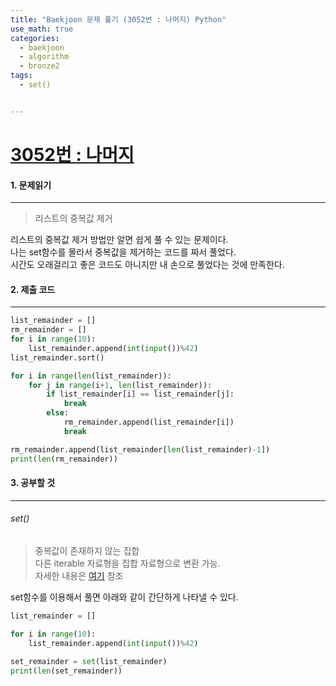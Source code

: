 ```yaml
---
title: "Baekjoon 문제 풀기 (3052번 : 나머지) Python"
use_math: true
categories:
  - baekjoon
  - algorithm
  - bronze2
tags:
  - set()


---
```



# [3052번 : 나머지](https://www.acmicpc.net/problem/3052)



#### 1. 문제읽기
---

> 리스트의 중복값 제거  

리스트의 중복값 제거 방법만 알면 쉽게 풀 수 있는 문제이다.  
나는 set함수를 몰라서 중복값을 제거하는 코드를 짜서 풀었다.  
시간도 오래걸리고 좋은 코드도 아니지만 내 손으로 풀었다는 것에 만족한다.  




#### 2. 제출 코드 
---

```python
list_remainder = []
rm_remainder = []
for i in range(10):
    list_remainder.append(int(input())%42)
list_remainder.sort()

for i in range(len(list_remainder)):
    for j in range(i+1, len(list_remainder)):
        if list_remainder[i] == list_remainder[j]:
            break
        else:
            rm_remainder.append(list_remainder[i])
            break

rm_remainder.append(list_remainder[len(list_remainder)-1])
print(len(rm_remainder))
```





#### 3. 공부할 것
---

###### set()  
> 중복값이 존재하지 않는 집합  
> 다른 iterable 자료형을 집합 자료형으로 변환 가능.  
> 자세한 내용은 [여기](https://wikidocs.net/16044) 참조  

set함수를 이용해서 풀면 아래와 같이 간단하게 나타낼 수 있다.  

```python
list_remainder = []

for i in range(10):
    list_remainder.append(int(input())%42)

set_remainder = set(list_remainder)
print(len(set_remainder))
```
